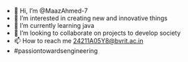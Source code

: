 - 👋 Hi, I’m @MaazAhmed-7
- 👀 I’m interested in creating new and innovative things
- 🌱 I’m currently learning java
- 💞️ I’m looking to collaborate on projects to develop society
- 📫 How to reach me 24211A05Y8@bvrit.ac.in
- #passiontowardsengineering
  


<!---
MaazAhmed-7/MaazAhmed-7 is a ✨ special ✨ repository because its `README.md` (this file) appears on your GitHub profile.
You can click the Preview link to take a look at your changes.
--->
